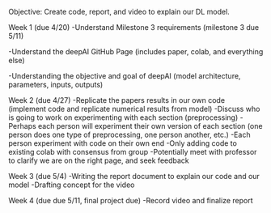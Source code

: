 Objective: Create code, report, and video to explain our DL model.

Week 1 (due 4/20) 
-Understand Milestone 3 requirements (milestone 3 due 5/11)

-Understand the deepAI GitHub Page (includes paper, colab, and everything else) 

-Understanding the objective and goal of deepAI (model architecture, parameters, inputs, outputs)

Week 2 (due 4/27) 
-Replicate the papers results in our own code (implement code and replicate numerical results from model) 
-Discuss who is going to work on experimenting with each section (preprocessing) 
-Perhaps each person will experiment their own version of each section (one person does one type of preprocessing, one person another, etc.) 
-Each person experiment with code on their own end
-Only adding code to existing colab with consensus from group 
-Potentially meet with professor to clarify we are on the right page, and seek feedback

Week 3 (due 5/4)
-Writing the report document to explain our code and our model
-Drafting concept for the video

Week 4 (due due 5/11, final project due)
-Record video and finalize report

